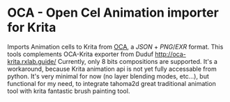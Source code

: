 # OCA - Open Cel Animation importer for Krita

Imports Animation cells to Krita from [OCA](https://rxlaboratory.org/tools/oca), a *JSON* + *PNG*/*EXR* format.
This tools complements OCA-Krita exporter from Duduf http://oca-krita.rxlab.guide/
Currently, only 8 bits compositions are supported.
It's a workaround, because Krita animation api is not yet fully accessable from python.
It's very minimal for now (no layer blending modes, etc...), but functional for my need,
to integrate tahoma2d great traditional animation tool with krita fantastic brush painting tool.

